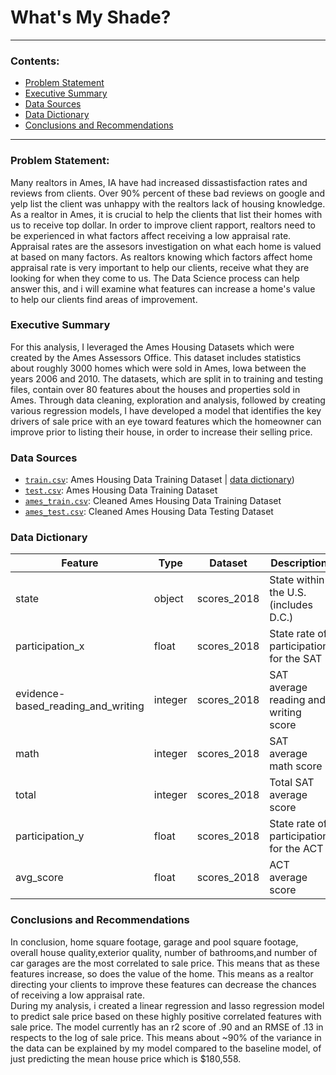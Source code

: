 # What's My Shade?
---

### Contents:

- [Problem Statement](#Problem-Statement)
- [Executive Summary](#Executive-Summary)
- [Data Sources](#Data-Sources)
- [Data Dictionary](#Data-Dictionary)
- [Conclusions and Recommendations](#Conclusions-and-Recommendations)

---

### Problem Statement:

Many realtors in Ames, IA have had increased dissastisfaction rates and reviews from clients. Over 90% percent of these bad reviews on google and yelp list the client was unhappy with the realtors lack of housing knowledge. 
As a realtor in Ames, it is crucial to help the clients that list their homes with us to receive top dollar. In order to improve client rapport, realtors need to be experienced in what factors affect receiving a low appraisal rate. Appraisal rates are the assesors investigation on what each home is valued at based on many factors. As realtors knowing which factors affect home appraisal rate is very important to help our clients, receive what they are looking for when they come to us. The Data Science process can help answer this, and i will examine what features can increase a home's value to help our clients find areas of improvement. 



### Executive Summary

For this analysis, I leveraged the Ames Housing Datasets which were created by the Ames Assessors Office. This dataset includes statistics about roughly 3000 homes which were sold in Ames, Iowa between the years 2006 and 2010. The datasets, which are split in to training and testing files, contain over 80 features about the houses and properties sold in Ames. Through data cleaning, exploration and analysis, followed by creating various regression models, I have developed a model that identifies the key drivers of sale price with an eye toward features which the homeowner can improve prior to listing their house, in order to increase their selling price. 



### Data Sources
* [`train.csv`](./datasets/train.csv): Ames Housing Data Training Dataset | [data dictionary](http://jse.amstat.org/v19n3/decock/DataDocumentation.txt))
* [`test.csv`](./datasets/test.csv): Ames Housing Data Training Dataset 
* [`ames_train.csv`](./datasets/test.csv): Cleaned Ames Housing Data Training Dataset 
* [`ames_test.csv`](./datasets/test.csv): Cleaned Ames Housing Data Testing Dataset 


### **Data Dictionary**

|Feature|Type|Dataset|Description|
|---|---|---|---|
|state|object|scores_2018|State within the U.S.(includes D.C.)| 
|participation_x|float|scores_2018|State rate of participation for the SAT| 
|evidence-based_reading_and_writing|integer|scores_2018|SAT average reading and writing score| 
|math|integer|scores_2018|SAT average math score| 
|total|integer|scores_2018|Total SAT average score| 
|participation_y|float|scores_2018|State rate of participation for the ACT| 
|avg_score|float|scores_2018|ACT average score| 


### Conclusions and Recommendations
In conclusion, home square footage, garage and pool square footage, overall house quality,exterior quality, number of bathrooms,and number of car garages are the most correlated to sale price. This means that as these features increase, so does the value of the home. This means as a realtor directing your clients to improve these features can decrease the chances of receiving a low appraisal rate.  
During my analysis, i created a linear regression and lasso regression model to predict sale price based on these highly positive correlated features with sale price. The model currently has an r2 score of .90 and an RMSE of .13 in respects to the log of sale price. 
This means about ~90% of the variance in the data can be explained by my model compared to the baseline model, of just predicting the mean house price which is $180,558.